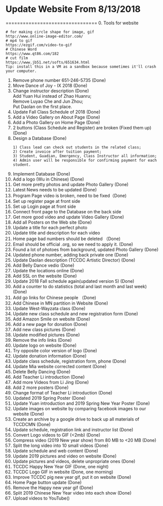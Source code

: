 # Update Website From 8/13/2018
================================
0. Tools for website
```
# for making circle shape for image, gif
http://www.online-image-editor.com/
# mp4 to gif
https://ezgif.com/video-to-gif
# Chinese Word
https://www.qt86.com/182
# cut film
https://www.jb51.net/softs/651634.html
Tip: install this in a VM as a sandbox because sometimes it'll crash your computer.
```
1. Remove phone number 651-246-5735 (Done)
2. Move Dance of Joy - IX 2018 (Done)
3. Change instructor description (Done)<br/>
    Add Yuan Hui instead of Zhao Huanru;<br/>
    Remove Luyao Che and Jun Zhou;<br/>
    Put Daolan on the first place.
4. Update Fall Class Schedule of 2018 (Done)
5. Add a Video Gallery on About Page (Done)
6. Add a Photo Gallery on Home Page (Done)
7. 2 buttons (Class Schedule and Register) are broken (Fixed them up) (Done)
8. Design a Database (Done)
   ```
   1) Class lead can check out students in the related class;
   2) Create invoice after tuition payment;
   3) Student, Guadian, Emergency, Class Instructor all information;
   4) Admin user will be responsible for confirming payment for each student.
   ```
9. Implement Database (Done)
10. Add a logo (Wu in Chinese) (Done)
11. Get more pretty photos and update Photo Gallery (Done)
12. Latest News needs to be updated (Done)
13. Program Page video is broken, need to be fixed（Done)
14. Set up register page at front side
15. Set up Login page at front side
16. Connect front page to the Database on the back side
17. Get more good video and update Video Gallery (Done)
18. Add all Posters on the Web site (Done)
19. Update a title for each perfect photo
20. Update title and description for each video
21. Home page bad numbers should be deleted （Done)
22. Email should be official .org, so we need to apply it. (Done)
23. Found a lot of photoes from background, updated Photo Gallery (Done)
24. Updated phone number, adding back private one (Done)
25. Update Daolan description (TCCDC Artistic Director) (Done)
26. Add Belly Dance vedio (Done)
27. Update the locations online (Done)
28. Add SSL on the website (Done)
29. Update 2018 Fall schedule again(updated version 5) (Done)
30. Add a counter to do statistics (total and last month and last week) (Done)
31. Add go links for Chinese people （Done)
32. Add Chinese in MN partition in Website (Done)
33. Update West-Wayzata class (Done)
34. Update new class schedule and new registration form (Done)
35. Add Amazon Smile on website (Done)
36. Add a new page for donation (Done)
37. Add new class pictures (Done)
38. Update modified pictures (Done)
39. Remove the info links (Done)
40. Update logo on website (Done)
41. Try opposite color version of logo (Done)
42. Update donation information (Done)
43. Update class schedule, registration form, phone  (Done)
44. Update Mia website corrected content (Done)
45. Delete Belly Dancing (Done)
46. Add Teacher Li introduction (Done)
47. Add more Videos from Li Jing (Done)
48. Add 2 more posters (Done)
49. Change format of Teacher Li introduction (Done)
50. Updated 2019 Spring Poster (Done)
51. Update Yuan introduction and 2019 Spring New Year Poster (Done)
52. Update images on website by comparing facebook images to our website (Done)
53. Create an archive by a google drive to back up all materials of TCCDCMN (Done)
54. Update schedule, registration link and instructor list (Done)
55. Convert Logo videos to GIF (<2mb) (Done)
56. Compress video (2019 New year show) from 80 MB to <20 MB (Done)
57. Split the long video into 10 small videos (Done)
58. Update schedule and web content (Done)
59. Update 2019 pictures and video on website (Done)
60. Update pictures and videos, delete unpropriate ones (Done)
61. TCCDC Happy New Year GIF (Done, one night)
62. TCCDC Logo GIF in website (Done, one morning)
63. Improve TCCDC pig new year gif, put it on website (Done)
64. Home Page button update (Done)
65. Remove the Happy new year gif (Done)
66. Split 2019 Chinese New Year video into each show (Done)
67. Upload videos to YouTube()
